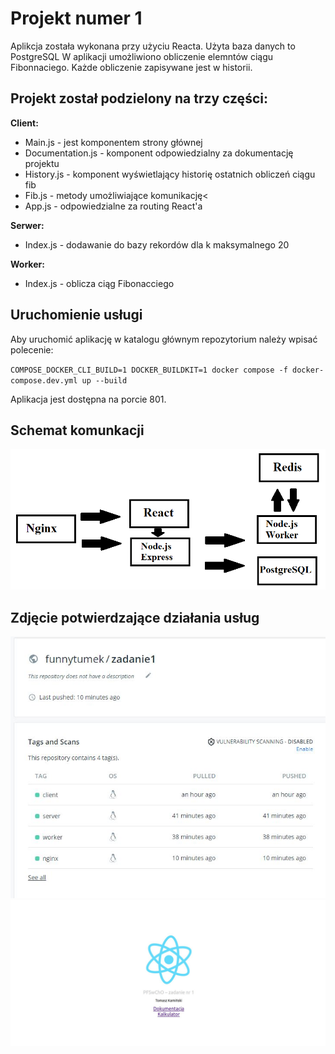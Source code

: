 # Projekt numer 1
Aplikcja została wykonana przy użyciu Reacta. Użyta baza danych to PostgreSQL
W aplikacji umożliwiono obliczenie elemntów ciągu Fibonnaciego. Każde obliczenie zapisywane jest w historii.</p>
## Projekt został podzielony na trzy części:

**Client:**
- Main.js - jest komponentem strony głównej
- Documentation.js - komponent odpowiedzialny za dokumentację projektu
- History.js - komponent wyświetlający historię ostatnich obliczeń ciągu fib
- Fib.js - metody umożliwiające komunikację<
- App.js - odpowiedzialne za routing React'a
 
**Serwer:**
- Index.js - dodawanie do bazy rekordów dla k maksymalnego 20
 
**Worker:**
- Index.js - oblicza ciąg Fibonacciego

## Uruchomienie usługi
Aby uruchomić aplikację w katalogu głównym repozytorium należy wpisać polecenie:

`COMPOSE_DOCKER_CLI_BUILD=1 DOCKER_BUILDKIT=1 docker compose -f docker-compose.dev.yml up --build`

Aplikacja jest dostępna na porcie 801.

## Schemat komunkacji
![photo](https://github.com/FunnyTumek/zadanie1/blob/main/client/src/architectura.png)

## Zdjęcie potwierdzające działania usług
![photo](https://github.com/FunnyTumek/zadanie1/blob/main/photo.JPG )
![photo](https://github.com/FunnyTumek/zadanie1/blob/main/photo1.JPG )
